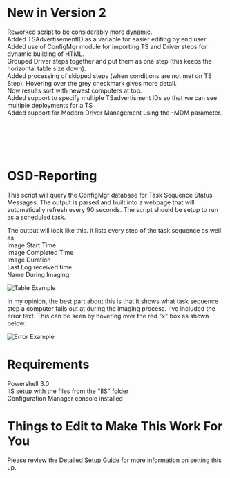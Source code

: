 # New in Version 2
Reworked script to be considerably more dynamic.</br>
Added TSAdvertisementID as a variable for easier editing by end user.</br>
Added use of ConfigMgr module for importing TS and Driver steps for dynamic building of HTML.</br>
Grouped Driver steps together and put them as one step (this keeps the horizontal table size down).</br>
Added processing of skipped steps (when conditions are not met on TS Step). Hovering over the grey checkmark gives more detail.</br>
Now results sort with newest computers at top.</br>
Added support to specify multiple TSadvertisment IDs so that we can see multiple deployments for a TS</br>
Added support for Modern Driver Management using the -MDM parameter. 

</br>
</br>
</br>
</br>

# OSD-Reporting
This script will query the ConfigMgr database for Task Sequence Status Messages. The output is parsed and built into a webpage that will automatically refresh every 90 seconds. The script should be setup to run as a scheduled task. 


The output will look like this. It lists every step of the task sequence as well as:<br/>
Image Start Time<br/>
Image Completed Time<br/>
Image Duration<br/>
Last Log received time<br/>
Name During Imaging<br/>

![Table Example](ExampleImages/Table.png?raw=true)



In my opinion, the best part about this is that it shows what task sequence step a computer fails out at during the imaging process. I've included the error text. This can be seen by hovering over the red "x" box as shown below:

![Error Example](ExampleImages/Error.png?raw=true)


# Requirements
Powershell 3.0<br/>
IIS setup with the files from the "IIS" folder<br/>
Configuration Manager console installed<br/>

# Things to Edit to Make This Work For You
Please review the [Detailed Setup Guide](DetailedSetupGuide.md) for more information on setting this up.

